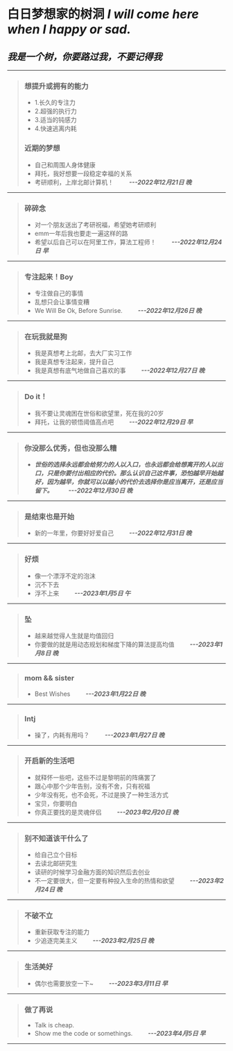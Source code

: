 # 白日梦想家的树洞 *I will come here when I happy or sad.*

## *我是一个树，你要路过我，不要记得我*



---
>### 想提升或拥有的能力
>* 1.长久的专注力
>* 2.超强的执行力
>* 3.适当的钝感力
>* 4.快速逃离内耗
>
>### 近期的梦想
>* 自己和周围人身体健康  
>* 拜托，我好想要一段稳定幸福的关系
>* 考研顺利，上岸北邮计算机！                          &nbsp; &nbsp; &nbsp; &nbsp; ***---2022年12月21日 晚*** 
---


>### 碎碎念
>* 对一个朋友送出了考研祝福，希望她考研顺利
>* emm一年后我也要走一遍这样的路
>* 希望以后自己可以在阿里工作，算法工程师！            &nbsp; &nbsp; &nbsp; &nbsp; ***---2022年12月24日 早*** 
---
>### 专注起来！Boy
>* 专注做自己的事情
>* 乱想只会让事情变糟 
>* We Will Be Ok, Before Sunrise.                    &nbsp; &nbsp; &nbsp; &nbsp; ***---2022年12月26日 晚***
--- 
>### 在玩我就是狗
>* 我是真想考上北邮，去大厂实习工作
>* 我是真想专注起来，提升自己         
>* 我是真想有底气地做自己喜欢的事                    &nbsp; &nbsp; &nbsp; &nbsp; ***---2022年12月27日 晚***
---
>### Do it！  
>* 我不要让灵魂困在世俗和欲望里，死在我的20岁
>* 拜托，让我的顿悟阈值高点吧                        &nbsp; &nbsp; &nbsp; &nbsp; ***---2022年12月29日 早***
---
>### 你没那么优秀，但也没那么糟
>* ***世俗的选择永远都会给努力的人以入口，也永远都会给想离开的人以出口，只是你要付出相应的代价。那么认识自己这件事，恐怕越早开始越好，因为越早，你就可以以越小的代价去选择你是应当离开，还是应当留下。***                        &nbsp; &nbsp; &nbsp; &nbsp; ***---2022年12月30日 晚***

---
>### 是结束也是开始  
>* 新的一年里，你要好好爱自己                        &nbsp; &nbsp; &nbsp; &nbsp; ***---2022年12月31日 晚***
---
>### 好烦
>* 像一个漂浮不定的泡沫
>* 沉不下去
>* 浮不上来                                          &nbsp; &nbsp; &nbsp; &nbsp; ***---2023年1月5日 午***
---
>### 坠
>* 越来越觉得人生就是均值回归
>* 你要做的就是用动态规划和梯度下降的算法提高均值     &nbsp; &nbsp; &nbsp; &nbsp; ***---2023年1月8日 晚***
---
>### mom && sister
>* Best Wishes                                                                  &nbsp; &nbsp; &nbsp; &nbsp; ***---2023年1月22日 晚***
---
>### Intj
>* 操了，内耗有用吗？                                                           &nbsp; &nbsp; &nbsp; &nbsp; ***---2023年1月27日 晚***
---
>### 开启新的生活吧
>* 就释怀一些吧，这些不过是黎明前的阵痛罢了
>* 跟心中那个少年告别，没有不舍，只有祝福
>* 少年没有死，也不会死，不过是换了一种生活方式
>* 宝贝，你要明白
>* 你真正要找的是灵魂伴侣                                                       &nbsp; &nbsp; &nbsp; &nbsp; ***---2023年2月20日 晚***
---
>### 别不知道该干什么了
>* 给自己立个目标
>* 去读北邮研究生
>* 读研的时候学习金融方面的知识然后去创业 
>* 不一定要很大，但一定要有种投入生命的热情和欲望                                &nbsp; &nbsp; &nbsp; &nbsp; ***---2023年2月24日 晚***
---
>### 不破不立
>* 重新获取专注的能力
>* 少追逐完美主义                                                               &nbsp; &nbsp; &nbsp; &nbsp; ***---2023年2月25日 晚***
---
>### 生活美好
>* 偶尔也需要放空一下~                                                          &nbsp; &nbsp; &nbsp; &nbsp; ***---2023年3月11日 早***
---
>### 做了再说
>* Talk is cheap.
>* Show me the code or somethings.                                             &nbsp; &nbsp; &nbsp; &nbsp; ***---2023年4月5日 早***
---
                                       
